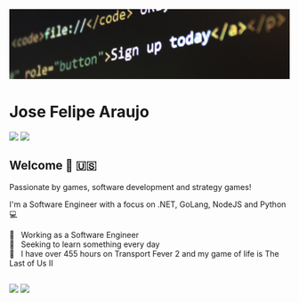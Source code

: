<img width="auto" src="https://github.com/jfelipearaujo/jfelipearaujo/blob/main/banner.jpg">

# Jose Felipe Araujo

<img src="https://github-readme-stats.vercel.app/api/top-langs/?username=jfelipearaujo&hide=javascript,HTML,CSS&layout=compact&langs_count=16&theme=dark"/>
<img src="https://github-readme-stats.vercel.app/api?username=jfelipearaujo&show_icons=true&theme=dark" />
 
## Welcome 👋 🇺🇸
Passionate by games, software development and strategy games!

I'm a Software Engineer with a focus on .NET, GoLang, NodeJS and Python :computer:

 :office:  &nbsp; Working as a Software Engineer
 <br/> :purple_heart: &nbsp; Seeking to learn something every day
 <br/> 💬  &nbsp; I have over 455 hours on Transport Fever 2 and my game of life is The Last of Us II

 ##
 
 <p> <a href="https://www.linkedin.com/in/jsfelipearaujo"><img src="https://img.shields.io/badge/Jose%20Felipe%20Araujo-blue?style=for-the-badge&logo=Linkedin&logoColor=white" height=25 /></a> <a href="https://steamcommunity.com/id/jsfelipearaujo"><img src="https://img.shields.io/badge/-jfelipearaujo-grey?style=for-the-badge&logo=steam&logoColor=white" height=25 /></a>
 
 </p>
